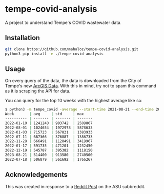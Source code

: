 # tempe-covid-analysis
A project to understand Tempe's COVID wastewater data.

## Installation
```bash
git clone https://github.com/mahaloz/tempe-covid-analysis.git
python3 pip install -e ./tempe-covid-analysis
```

## Usage
On every query of the data, the data is downloaded from the City of Tempe's new [ArcGIS Data](https://www.arcgis.com/apps/dashboards/0eff3b8443d14c7d8bc7a5a37b82e6b0).
With this in mind, try not to spam this command as it is scraping the API for data.

You can query for the top 10 weeks with the highest average like so:
```bash 
$ python3 -m tempe_covid -average --start-time 2021-08-21 --end-time 2023-08-28
Week       | avg     | std     | max    
---------- | ------- | ------- | -------
2022-01-10 | 1241240 | 983742  | 2509867
2022-08-01 | 1024654 | 1972978 | 5878633
2022-01-03 | 715723  | 567821  | 1383933
2022-07-11 | 687366  | 376887  | 1386733
2022-11-28 | 666491  | 1128491 | 3419967
2022-01-17 | 591735  | 471201  | 1232450
2022-12-19 | 545787  | 395382  | 1118150
2023-08-21 | 514400  | 913580  | 2740500
2022-07-18 | 506879  | 561692  | 1766267
```

## Acknowledgements
This was created in response to a [Reddit Post](https://www.reddit.com/r/ASU/comments/1699rze/covid/) on the ASU subbreddit.
